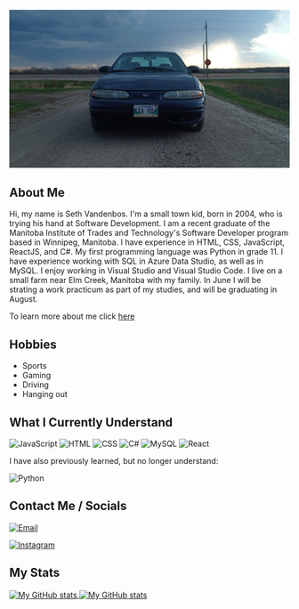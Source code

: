 ![JDM Cars](./assets/updatedCar.jpg "My Car")

## About Me
Hi, my name is Seth Vandenbos. I'm a small town kid, born in 2004, who is trying his hand at Software Development. I am a recent graduate of the Manitoba Institute of Trades and Technology's Software Developer program based in Winnipeg, Manitoba. I have experience in HTML, CSS, JavaScript, ReactJS, and C#. My first programming language was Python in grade 11. I have experience working with SQL in Azure Data Studio, as well as in MySQL. I enjoy working in Visual Studio and Visual Studio Code. I live on a small farm near Elm Creek, Manitoba with my family. In June I will be strating a work practicum as part of my studies, and will be graduating in August.

To learn more about me click [here](https://daboss02.github.io/about-me/)
## Hobbies
<ul>
  <li>
    Sports
  </li>
  <li>
    Gaming
  </li>
  <li>
    Driving
  </li>
  <li>
    Hanging out
  </li>
</ul>

## What I Currently Understand

![JavaScript](https://img.shields.io/badge/code-javascript-informational?style=for-the-badge&logo=javascript&logoColor=DDE4E4&color=65768F)
![HTML](https://img.shields.io/badge/web-html-informational?style=for-the-badge&logo=html5&logoColor=DDE4E4&color=65768F)
![CSS](https://img.shields.io/badge/web-css-informational?style=for-the-badge&logo=css3&logoColor=DDE4E4&color=65768F)
![C#](https://img.shields.io/badge/code-c%23-%23239120.svg?style=for-the-badge&logo=c-sharp&logoColor=DDE4E4&color=65768F)
![MySQL](https://img.shields.io/badge/database-mysql-%2300f.svg?style=for-the-badge&logo=mysql&logoColor=DDE4E4&color=65768F)
![React](https://img.shields.io/badge/framework-React-20232A?style=for-the-badge&logo=react&logoColor=DDE4E4&color=65768F)

I have also previously learned, but no longer understand:

![Python](https://img.shields.io/badge/code-python-informational?style=for-the-badge&logo=python&logoColor=DDE4E4&color=65768F)

## Contact Me / Socials

[![Email](https://img.shields.io/badge/email-informational?style=for-the-badge&logo=microsoft-outlook&logoColor=DDE4E4&color=65768F)](mailto:seth.vdbos@gmail.com)

[![Instagram](https://img.shields.io/badge/instagram-informational?style=for-the-badge&logo=instagram&logoColor=DDE4E4&color=65768F)](https://www.instagram.com/daboss_202/)

## My Stats

<a href="https://github.com/daBoss02">
  <img height="205px" align="center" src="https://github-readme-stats.vercel.app/api?username=daBoss02&theme=tokyonight&show_icons=true" alt="My GitHub stats" />
</a>
<a href="https://github.com/daBoss02">
  <img align="center" src="https://github-readme-stats.vercel.app/api/top-langs/?username=daBoss02&theme=tokyonight&show_icons=true" alt="My 
  GitHub stats"/>
</a>



<!---
daBoss02/daBoss02 is a ✨ special ✨ repository because its `README.md` (this file) appears on your GitHub profile.
You can click the Preview link to take a look at your changes.
--->

